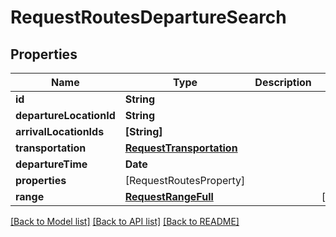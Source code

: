 # RequestRoutesDepartureSearch

## Properties
Name | Type | Description | Notes
------------ | ------------- | ------------- | -------------
**id** | **String** |  | 
**departureLocationId** | **String** |  | 
**arrivalLocationIds** | **[String]** |  | 
**transportation** | [**RequestTransportation**](RequestTransportation.md) |  | 
**departureTime** | **Date** |  | 
**properties** | [RequestRoutesProperty] |  | 
**range** | [**RequestRangeFull**](RequestRangeFull.md) |  | [optional] 

[[Back to Model list]](../README.md#documentation-for-models) [[Back to API list]](../README.md#documentation-for-api-endpoints) [[Back to README]](../README.md)


